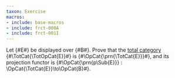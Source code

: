 ```yaml
---
taxon: Exercise
macros:
- include: base-macros
- include: frct-000A
- include: frct-001I
---
```


Let {#E#} be displayed over {#B#}. Prove that the [total category](frct-000A)
{#\TotCat{\TotOpCat{E}}#} is {#\OpCat{\prn{\TotCat{E}}}#}, and its projection functor is
{#\OpCat{\prn{p\Sub{E}}} : \OpCat{\TotCat{E}}\to\OpCat{B}#}.
